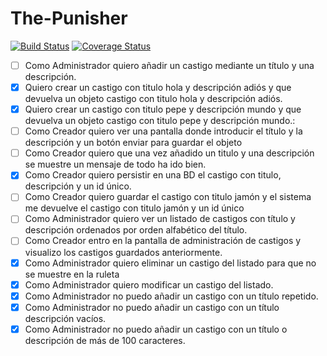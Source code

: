 The-Punisher
============
[![Build Status](https://travis-ci.org/Upplication/The-Punisher.svg?branch=Juan-branch)](https://travis-ci.org/Upplication/The-Punisher) [![Coverage Status](https://coveralls.io/repos/Upplication/The-Punisher/badge.png?branch=Juan-branch)](https://coveralls.io/r/Upplication/The-Punisher?branch=Juan-branch)

- [ ] Como Administrador quiero añadir un castigo mediante un título y una descripción.
 - [x] Quiero crear un castigo con titulo hola y descripción adiós y que devuelva un objeto castigo con titulo hola y descripción adiós.
 - [x] Quiero crear un castigo con titulo pepe y descripción mundo y que devuelva un objeto castigo con titulo pepe y descripción mundo.:
 - [ ] Como Creador quiero ver una pantalla donde introducir el título y la descripción y un botón enviar para guardar el objeto
 - [ ] Como Creador quiero que una vez añadido un titulo y una descripción se muestre un mensaje de todo ha ido bien.
 - [x] Como Creador quiero persistir en una BD el castigo con titulo, descripción y un id único.
 - [ ] Como Creador quiero guardar el castigo con titulo jamón y el sistema me devuelve el castigo con titulo jamón y un id único
- [ ] Como Administrador quiero ver un listado de castigos con título y descripción ordenados por orden alfabético del título.
 - [ ] Como Creador entro en la pantalla de administración de castigos y visualizo los castigos guardados anteriormente.
- [x] Como Administrador quiero eliminar un castigo del listado para que no se muestre en la ruleta
- [x] Como Administrador quiero modificar un castigo del listado.
- [x] Como Administrador no puedo añadir un castigo con un título repetido.
- [x] Como Administrador no puedo añadir un castigo con un título descripción vacíos.
- [x] Como Administrador no puedo añadir un castigo con un título o descripción de más de 100 caracteres.
